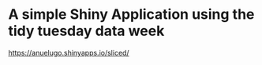 # A simple Shiny Application using the tidy tuesday data week
https://anuelugo.shinyapps.io/sliced/
